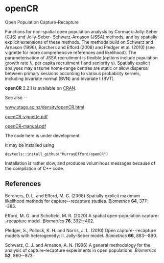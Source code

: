 # openCR
Open Population Capture-Recapture

Functions for non-spatial open population analysis by Cormack-Jolly-Seber (CJS) and Jolly-Seber-
Schwarz-Arnason (JSSA) methods, and by spatially explicit extensions of these methods. The
methods build on Schwarz and Arnason (1996), Borchers and Efford (2008) and Pledger et al.
(2010) (see vignette for more comprehensive references and likelihood). The parameterisation of
JSSA recruitment is flexible (options include population growth rate λ, per capita recruitment f
and seniority γ). Spatially explicit analyses may assume home-range centres are static or allow
dispersal between primary sessions according to various probability kernels, including bivariate
normal (BVN) and bivariate t (BVT).

**openCR** 2.2.1 is available on [CRAN](https://CRAN.R-project.org/package=openCR).

See also --

www.otago.ac.nz/density/openCR.html

[openCR-vignette.pdf](https://www.otago.ac.nz/density/pdfs/openCR-vignette.pdf)

[openCR-manual.pdf](https://www.otago.ac.nz/density/pdfs/openCR-manual.pdf)

The code here is under development.

It may be installed using
```
devtools::install_github("MurrayEfford/openCR")
```

Installation is rather slow, and produces voluminous messages because of the compilation of C++ code.


## References

  Borchers, D. L. and Efford, M. G. (2008) Spatially explicit maximum
  likelihood methods for capture--recapture studies. *Biometrics*
  **64**, 377--385.

  Efford, M. G. and Schofield, M. R. (2020) A spatial open-population capture--recapture model.
  *Biometrics* **76**, 392--402.

  Pledger, S., Pollock, K. H. and Norris, J. L. (2010) Open
  capture--recapture models with heterogeneity: II. Jolly-Seber
  model. *Biometrics* **66**, 883--890.

  Schwarz, C. J. and Arnason, A. N. (1996) A general methodology for the
  analysis of capture-recapture experiments in open
  populations. *Biometrics* **52**, 860--873.
